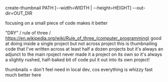 create-thumbnail PATH [--width=WIDTH | --height=HEIGHT] --out-dir=OUT_DIR

focusing on a small piece of code makes it better

"DRY" / rule of three / https://en.wikipedia.org/wiki/Rule_of_three_(computer_programming)
good at doing inside a single project
but not across project
this is thumbnailing code that I've written across at least half a dozen projects
but it's always an adjunct to the main rpoject
never made it a project on its own so it's always a slightly rushed, half-baked bit of code
pul it out into its own project!

thumbnails = don't feel need in local dev, cos everything is whizzy fast
much better here

